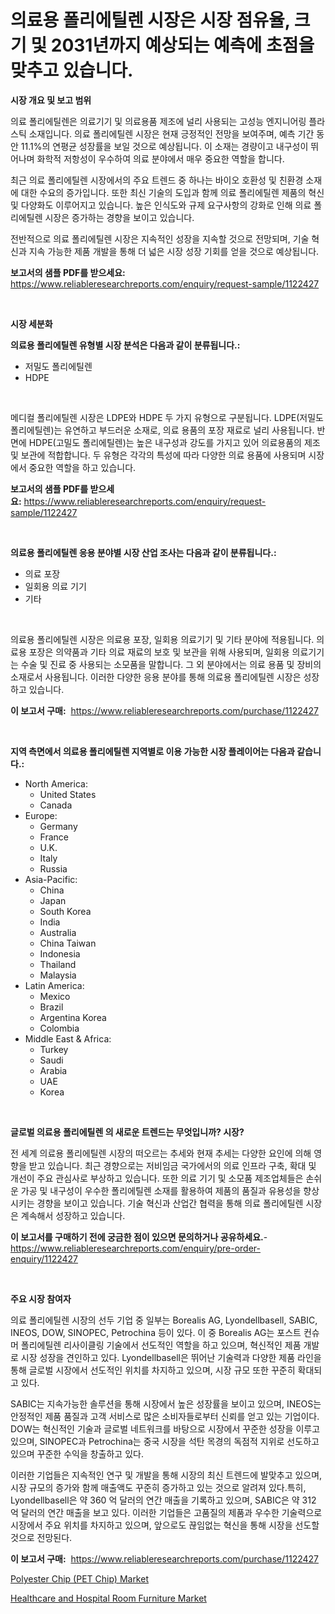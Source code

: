 <p><h1>의료용 폴리에틸렌 시장은 시장 점유율, 크기 및 2031년까지 예상되는 예측에 초점을 맞추고 있습니다.</h1></p><p><strong>시장 개요 및 보고 범위</strong></p>
<p><p>의료 폴리에틸렌은 의료기기 및 의료용품 제조에 널리 사용되는 고성능 엔지니어링 플라스틱 소재입니다. 의료 폴리에틸렌 시장은 현재 긍정적인 전망을 보여주며, 예측 기간 동안 11.1%의 연평균 성장률을 보일 것으로 예상됩니다. 이 소재는 경량이고 내구성이 뛰어나며 화학적 저항성이 우수하여 의료 분야에서 매우 중요한 역할을 합니다.</p><p>최근 의료 폴리에틸렌 시장에서의 주요 트렌드 중 하나는 바이오 호환성 및 친환경 소재에 대한 수요의 증가입니다. 또한 최신 기술의 도입과 함께 의료 폴리에틸렌 제품의 혁신 및 다양화도 이루어지고 있습니다. 높은 인식도와 규제 요구사항의 강화로 인해 의료 폴리에틸렌 시장은 증가하는 경향을 보이고 있습니다.</p><p>전반적으로 의료 폴리에틸렌 시장은 지속적인 성장을 지속할 것으로 전망되며, 기술 혁신과 지속 가능한 제품 개발을 통해 더 넓은 시장 성장 기회를 얻을 것으로 예상됩니다.</p></p>
<p><strong>보고서의 샘플 PDF를 받으세요:</strong> <a href="https://www.reliableresearchreports.com/enquiry/request-sample/1122427">https://www.reliableresearchreports.com/enquiry/request-sample/1122427</a></p>
<p>&nbsp;</p>
<p><strong>시장 세분화</strong></p>
<p><strong>의료용 폴리에틸렌 유형별 시장 분석은 다음과 같이 분류됩니다.:</strong></p>
<p><ul><li>저밀도 폴리에틸렌</li><li>HDPE</li></ul></p>
<p>&nbsp;</p>
<p><p>메디컬 폴리에틸렌 시장은 LDPE와 HDPE 두 가지 유형으로 구분됩니다. LDPE(저밀도 폴리에틸렌)는 유연하고 부드러운 소재로, 의료 용품의 포장 재료로 널리 사용됩니다. 반면에 HDPE(고밀도 폴리에틸렌)는 높은 내구성과 강도를 가지고 있어 의료용품의 제조 및 보관에 적합합니다. 두 유형은 각각의 특성에 따라 다양한 의료 용품에 사용되며 시장에서 중요한 역할을 하고 있습니다.</p></p>
<p><strong>보고서의 샘플 PDF를 받으세요:</strong>&nbsp;<a href="https://www.reliableresearchreports.com/enquiry/request-sample/1122427">https://www.reliableresearchreports.com/enquiry/request-sample/1122427</a></p>
<p>&nbsp;</p>
<p><strong> 의료용 폴리에틸렌 응용 분야별 시장 산업 조사는 다음과 같이 분류됩니다.:</strong></p>
<p><ul><li>의료 포장</li><li>일회용 의료 기기</li><li>기타</li></ul></p>
<p>&nbsp;</p>
<p><p>의료용 폴리에틸렌 시장은 의료용 포장, 일회용 의료기기 및 기타 분야에 적용됩니다. 의료용 포장은 의약품과 기타 의료 재료의 보호 및 보관을 위해 사용되며, 일회용 의료기기는 수술 및 진료 중 사용되는 소모품을 말합니다. 그 외 분야에서는 의료 용품 및 장비의 소재로서 사용됩니다. 이러한 다양한 응용 분야를 통해 의료용 폴리에틸렌 시장은 성장하고 있습니다.</p></p>
<p><strong>이 보고서 구매:</strong>&nbsp; <a href="https://www.reliableresearchreports.com/purchase/1122427">https://www.reliableresearchreports.com/purchase/1122427</a></p>
<p>&nbsp;</p>
<p><strong>지역 측면에서 의료용 폴리에틸렌 지역별로 이용 가능한 시장 플레이어는 다음과 같습니다.:</strong></p>
<p><ul>
    <li>
        North America:
        <ul>
            <li>United States</li>
            <li>Canada</li>
        </ul>
    </li>
    <li>
        Europe:
        <ul>
            <li>Germany</li>
            <li>France</li>
            <li>U.K.</li>
            <li>Italy</li>
            <li>Russia</li>
        </ul>
    </li>
    <li>
        Asia-Pacific:
        <ul>
            <li>China</li>
            <li>Japan</li>
            <li>South Korea</li>
            <li>India</li>
            <li>Australia</li>
            <li>China Taiwan</li>
            <li>Indonesia</li>
            <li>Thailand</li>
            <li>Malaysia</li>
        </ul>
    </li>
    <li>
        Latin America:
        <ul>
            <li>Mexico</li>
            <li>Brazil</li>
            <li>Argentina Korea</li>
            <li>Colombia</li>
        </ul>
    </li>
    <li>
        Middle East & Africa:
        <ul>
            <li>Turkey</li>
            <li>Saudi</li>
            <li>Arabia</li>
            <li>UAE</li>
            <li>Korea</li>
        </ul>
    </li>
    </ul></p>
<p>&nbsp;</p>
<p><strong>글로벌 의료용 폴리에틸렌 의 새로운 트렌드는 무엇입니까? 시장?</strong></p>
<p><p>전 세계 의료용 폴리에틸렌 시장의 떠오르는 추세와 현재 추세는 다양한 요인에 의해 영향을 받고 있습니다. 최근 경향으로는 저비임금 국가에서의 의료 인프라 구축, 확대 및 개선이 주요 관심사로 부상하고 있습니다. 또한 의료 기기 및 소모품 제조업체들은 손쉬운 가공 및 내구성이 우수한 폴리에틸렌 소재를 활용하여 제품의 품질과 유용성을 향상시키는 경향을 보이고 있습니다. 기술 혁신과 산업간 협력을 통해 의료 폴리에틸렌 시장은 계속해서 성장하고 있습니다.</p></p>
<p><strong>이 보고서를 구매하기 전에 궁금한 점이 있으면 문의하거나 공유하세요.</strong>- <a href="https://www.reliableresearchreports.com/enquiry/pre-order-enquiry/1122427">https://www.reliableresearchreports.com/enquiry/pre-order-enquiry/1122427</a></p>
<p>&nbsp;</p>
<p><strong>주요 시장 참여자</strong></p>
<p><p>의료 폴리에틸렌 시장의 선두 기업 중 일부는 Borealis AG, Lyondellbasell, SABIC, INEOS, DOW, SINOPEC, Petrochina 등이 있다. 이 중 Borealis AG는 포스트 컨슈머 폴리에틸렌 리사이클링 기술에서 선도적인 역할을 하고 있으며, 혁신적인 제품 개발로 시장 성장을 견인하고 있다. Lyondellbasell은 뛰어난 기술력과 다양한 제품 라인을 통해 글로벌 시장에서 선도적인 위치를 차지하고 있으며, 시장 규모 또한 꾸준히 확대되고 있다.</p><p>SABIC는 지속가능한 솔루션을 통해 시장에서 높은 성장률을 보이고 있으며, INEOS는 안정적인 제품 품질과 고객 서비스로 많은 소비자들로부터 신뢰를 얻고 있는 기업이다. DOW는 혁신적인 기술과 글로벌 네트워크를 바탕으로 시장에서 꾸준한 성장을 이루고 있으며, SINOPEC과 Petrochina는 중국 시장을 석탄 목경의 독점적 지위로 선도하고 있으며 꾸준한 수익을 창출하고 있다.</p><p>이러한 기업들은 지속적인 연구 및 개발을 통해 시장의 최신 트렌드에 발맞추고 있으며, 시장 규모의 증가와 함께 매출액도 꾸준히 증가하고 있는 것으로 알려져 있다.특히, Lyondellbasell은 약 360 억 달러의 연간 매출을 기록하고 있으며, SABIC은 약 312 억 달러의 연간 매출을 보고 있다. 이러한 기업들은 고품질의 제품과 우수한 기술력으로 시장에서 주요 위치를 차지하고 있으며, 앞으로도 끊임없는 혁신을 통해 시장을 선도할 것으로 전망된다.</p></p>
<p><strong>이 보고서 구매:</strong>&nbsp;&nbsp;<a href="https://www.reliableresearchreports.com/purchase/1122427">https://www.reliableresearchreports.com/purchase/1122427</a></p>
<p><p><a href="https://issuu.com/reportprime-2/docs/polyester-chip-pet-chip-market-size-2030.pptx">Polyester Chip (PET Chip) Market</a></p><p><a href="https://issuu.com/reportprime-2/docs/healthcare-and-hospital-room-furniture-market-size">Healthcare and Hospital Room Furniture Market</a></p></p>
